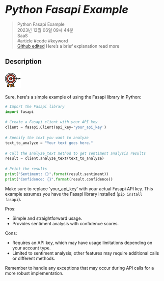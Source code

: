 # **<span style="font-size: 35px; font-style: italic;">Python Fasapi Example</span>**

>Python Fasapi Example  
2023년 12월 06일 09시 44분  
SaaS  
#article #code #keyword  
[Github edited](https://github.com/d10000usd/WebDocuments/tree/main/public/md/Gpt "깃허브")
Here’s a brief explanation read more
## Description  



###  <img src="https://raw.githubusercontent.com/d10000usd/WebDocuments/main/public/icon/Team/40-goal.svg" width="50" height="50" />   

  Sure, here's a simple example of using the Fasapi library in Python:

```python
# Import the Fasapi library
import fasapi

# Create a Fasapi client with your API key
client = fasapi.Client(api_key='your_api_key')

# Specify the text you want to analyze
text_to_analyze = "Your text goes here."

# Call the analyze_text method to get sentiment analysis results
result = client.analyze_text(text_to_analyze)

# Print the results
print("Sentiment: {}".format(result.sentiment))
print("Confidence: {}".format(result.confidence))
```

Make sure to replace 'your_api_key' with your actual Fasapi API key. This example assumes you have the Fasapi library installed (`pip install fasapi`).

Pros:
- Simple and straightforward usage.
- Provides sentiment analysis with confidence scores.

Cons:
- Requires an API key, which may have usage limitations depending on your account type.
- Limited to sentiment analysis; other features may require additional calls or different methods.

Remember to handle any exceptions that may occur during API calls for a more robust implementation.
